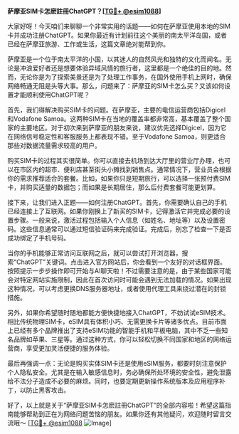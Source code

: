 **萨摩亚SIM卡怎麽註冊ChatGPT？[[TG💪+ @esim1088](https://t.me/s/esim1088)]**

大家好呀！今天咱们来聊聊一个非常实用的话题——如何在萨摩亚使用本地的SIM卡并成功注册ChatGPT。如果你最近有计划前往这个美丽的南太平洋岛国，或者已经在萨摩亚旅游、工作或生活，这篇文章绝对能帮到你。

萨摩亚是一个位于南太平洋的小国，以其迷人的自然风光和独特的文化而闻名。无论是冲浪爱好者还是想要体验异域风情的旅行者，这里都是一个绝佳的目的地。然而，无论你是为了探索美景还是为了处理工作事务，在国外使用手机上网时，确保网络畅通无阻是头等大事。那么，问题来了：萨摩亚的SIM卡怎么买？又该如何设置才能顺利使用ChatGPT呢？

首先，我们得解决购买SIM卡的问题。在萨摩亚，主要的电信运营商包括Digicel和Vodafone Samoa。这两种SIM卡在当地的覆盖率都非常高，基本覆盖了整个国家的主要地区。对于初次来到萨摩亚的朋友来说，建议优先选择Digicel，因为它在网络信号稳定性和客服服务上都表现不错。至于Vodafone Samoa，则更适合那些对数据流量需求较高的用户。

购买SIM卡的过程其实很简单。你可以直接去机场到达大厅里的营业厅办理，也可以在市区内的超市、便利店甚至街头小摊找到销售点。通常情况下，营业员会根据你的需求推荐适合的套餐。比如，如果你只是短期旅行，可以选择一张预付费SIM卡，并购买适量的数据包；而如果是长期居住，那么后付费套餐可能更划算。

接下来，让我们进入正题——如何注册ChatGPT。首先，你需要确认自己的手机已经连接上了互联网。如果你刚换上了新买的SIM卡，记得激活它并完成必要的设置步骤。一般来说，激活过程包括输入个人信息（如姓名、地址等）以及设置密码。这些信息通常可以通过短信验证码来完成验证。完成后，别忘了检查一下是否成功绑定了手机号码。

当你的手机能够正常访问互联网之后，就可以尝试打开浏览器，搜索“ChatGPT”关键词。点击进入官方网站后，你会看到一个友好的对话框界面。按照提示一步步操作即可开始与AI聊天啦！不过需要注意的是，由于某些国家可能会对特定网站实施限制，因此在首次访问时可能会遇到无法加载的情况。如果出现这种情况，可以考虑更换DNS服务器地址，或者使用代理工具来绕过潜在的封锁措施。

另外，如果你希望随时随地都能方便快捷地接入ChatGPT，不妨试试eSIM技术。相比传统物理SIM卡，eSIM具有体积小巧、无需更换卡片等诸多优点。目前市面上已经有多个品牌推出了支持eSIM功能的智能手机和平板电脑，其中不乏一些知名品牌如苹果、三星等。通过这种方式，你可以轻松切换不同国家和地区的网络运营商，享受更加灵活便捷的服务体验。

最后再强调一点：无论是购买实体SIM卡还是使用eSIM服务，都要时刻注意保护个人隐私安全。尤其是在输入敏感信息时，务必确保所处环境的安全性，避免泄露给不法分子造成不必要的麻烦。同时，也要定期更新操作系统版本及应用程序补丁，以防止黑客攻击。

好了，以上就是关于“萨摩亚SIM卡怎麽註冊ChatGPT”的全部内容啦！希望这篇指南能够帮助到正在为网络问题苦恼的朋友。如果你还有其他疑问，欢迎随时留言交流哦～ [[TG💪+ @esim1088](https://t.me/s/esim1088) ![Image](https://i.postimg.cc/4NQfJmqS/Snipaste-2025-05-13-00-14-12.png)]